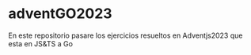 # adventGO2023
En este repositorio pasare los ejercicios resueltos en Adventjs2023 que esta en JS&amp;TS a Go

